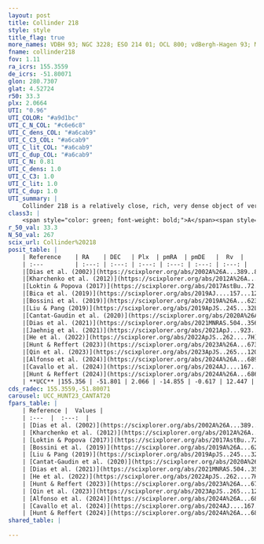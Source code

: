 ```yaml
---
layout: post
title: Collinder 218
style: style
title_flag: true
more_names: VDBH 93; NGC 3228; ESO 214 01; OCL 800; vdBergh-Hagen 93; MWSC 1794; FoF 2420; OCSN 235
fname: collinder218
fov: 1.11
ra_icrs: 155.3559
de_icrs: -51.80071
glon: 280.7307
glat: 4.52724
r50: 33.3
plx: 2.0664
UTI: "0.96"
UTI_COLOR: "#a9d1bc"
UTI_C_N_COL: "#c6e6c8"
UTI_C_dens_COL: "#a6cab9"
UTI_C_C3_COL: "#a6cab9"
UTI_C_lit_COL: "#a6cab9"
UTI_C_dup_COL: "#a6cab9"
UTI_C_N: 0.81
UTI_C_dens: 1.0
UTI_C_C3: 1.0
UTI_C_lit: 1.0
UTI_C_dup: 1.0
UTI_summary: |
    Collinder 218 is a relatively close, rich, very dense object of very high C3 quality. It is very well-studied in the literature.
class3: |
    <span style="color: green; font-weight: bold;">A</span><span style="color: green; font-weight: bold;">A</span>
r_50_val: 33.3
N_50_val: 267
scix_url: Collinder%20218
posit_table: |
    | Reference    | RA    | DEC   | Plx  | pmRA  | pmDE   |  Rv  |
    | :---         | :---: | :---: | :---: | :---: | :---: | :---: |
    |[Dias et al. (2002)](https://scixplorer.org/abs/2002A%26A...389..871D) | 155.342 | -51.728 | -- | -15.64 | -0.05 | -22.39 |
    |[Kharchenko et al. (2012)](https://scixplorer.org/abs/2012A%26A...543A.156K) | 155.355 | -51.73 | -- | -13.5 | 0.03 | -- |
    |[Loktin & Popova (2017)](https://scixplorer.org/abs/2017AstBu..72..257L) | 155.34 | -51.727 | -- | -15.64 | -0.05 | -22.4 |
    |[Bica et al. (2019)](https://scixplorer.org/abs/2019AJ....157...12B) | 155.355 | -51.74 | -- | -- | -- | -- |
    |[Bossini et al. (2019)](https://scixplorer.org/abs/2019A%26A...623A.108B) | 155.378 | -51.814 | -- | -- | -- | -- |
    |[Liu & Pang (2019)](https://scixplorer.org/abs/2019ApJS..245...32L) | 155.409 | -51.842 | 2.029 | -14.908 | -0.638 | -- |
    |[Cantat-Gaudin et al. (2020)](https://scixplorer.org/abs/2020A%26A...640A...1C) | 155.378 | -51.814 | 2.036 | -14.867 | -0.696 | -- |
    |[Dias et al. (2021)](https://scixplorer.org/abs/2021MNRAS.504..356D) | 155.463 | -51.757 | 2.029 | -14.855 | -0.667 | 14.52 |
    |[Jaehnig et al. (2021)](https://scixplorer.org/abs/2021ApJ...923..129J) | 155.283 | -51.8 | 2.055 | -14.902 | -0.707 | -- |
    |[He et al. (2022)](https://scixplorer.org/abs/2022ApJS..262....7H) | 155.357 | -51.795 | 2.079 | -14.848 | -0.609 | -- |
    |[Hunt & Reffert (2023)](https://scixplorer.org/abs/2023A%26A...673A.114H) | 155.278 | -51.845 | 2.073 | -14.855 | -0.595 | 11.607 |
    |[Qin et al. (2023)](https://scixplorer.org/abs/2023ApJS..265...12Q) | 155.31 | -51.83 | 2.08 | -14.78 | -0.6 | 14.05 |
    |[Alfonso et al. (2024)](https://scixplorer.org/abs/2024A%26A...689A..18A) | 155.332 | -51.814 | 2.049 | -14.867 | -0.605 | -- |
    |[Cavallo et al. (2024)](https://scixplorer.org/abs/2024AJ....167...12C) | 155.399 | -51.803 | 2.074 | -- | -- | -- |
    |[Hunt & Reffert (2024)](https://scixplorer.org/abs/2024A%26A...686A..42H) | 155.278 | -51.845 | 2.073 | -14.855 | -0.595 | 11.607 |
    | **UCC** |155.356 | -51.801 | 2.066 | -14.855 | -0.617 | 12.447 | 
cds_radec: 155.3559,-51.80071
carousel: UCC_HUNT23_CANTAT20
fpars_table: |
    | Reference |  Values |
    | :---  |  :---:  |
    | [Dias et al. (2002)](https://scixplorer.org/abs/2002A%26A...389..871D) | `E(B-V)=0.028, Dist=544.0, Age=7.932, [Fe/H]=0.03` |
    | [Kharchenko et al. (2012)](https://scixplorer.org/abs/2012A%26A...543A.156K) | `e_bv=0.029, distance=573, log_age=8.42` |
    | [Loktin & Popova (2017)](https://scixplorer.org/abs/2017AstBu..72..257L) | `E(B-V)=0.123, Dmod=9.484, logt=8.083` |
    | [Bossini et al. (2019)](https://scixplorer.org/abs/2019A%26A...623A.108B) | `AV=0.131, Dist=8.341, logA=7.424, Fe/H=0.01` |
    | [Liu & Pang (2019)](https://scixplorer.org/abs/2019ApJS..245...32L) | `Age=0.029, Z=0.25` |
    | [Cantat-Gaudin et al. (2020)](https://scixplorer.org/abs/2020A%26A...640A...1C) | `AVNN=0.08, DMNN=8.49, AgeNN=7.48` |
    | [Dias et al. (2021)](https://scixplorer.org/abs/2021MNRAS.504..356D) | `Av=0.2, Dist=483, logage=7.666, [Fe/H]=0.143` |
    | [He et al. (2022)](https://scixplorer.org/abs/2022ApJS..262....7H) | `A0=0.4, logAge=7.5` |
    | [Hunt & Reffert (2023)](https://scixplorer.org/abs/2023A%26A...673A.114H) | `AV50=0.102, diffAV50=0.519, MOD50=8.358, logAge50=7.482` |
    | [Qin et al. (2023)](https://scixplorer.org/abs/2023ApJS..265...12Q) | `E(B-V)=0.07, m-M=8.58, logt=7.45` |
    | [Alfonso et al. (2024)](https://scixplorer.org/abs/2024A%26A...689A..18A) | `AV=0.08011, MOD=8.48986, logAge=7.45964, Z=0.14312` |
    | [Cavallo et al. (2024)](https://scixplorer.org/abs/2024AJ....167...12C) | `AV50=0.47, dMod50=8.5, logAge50=7.12, [Fe/H]50=0.03` |
    | [Hunt & Reffert (2024)](https://scixplorer.org/abs/2024A%26A...686A..42H) | `MassJ=166.025` |
shared_table: |
    
---
```

